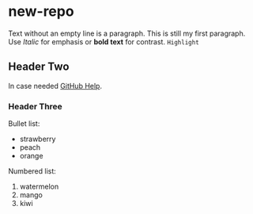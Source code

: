 # new-repo

Text without an empty line is a paragraph.
This is still my first paragraph. 
Use *Italic* for emphasis or **bold text** for contrast.
`Highlight`

## Header Two

In case needed [GitHub Help](https://support.github.com).

### Header Three

Bullet list:
- strawberry
- peach
- orange

Numbered list:

1. watermelon
7. mango
5. kiwi
